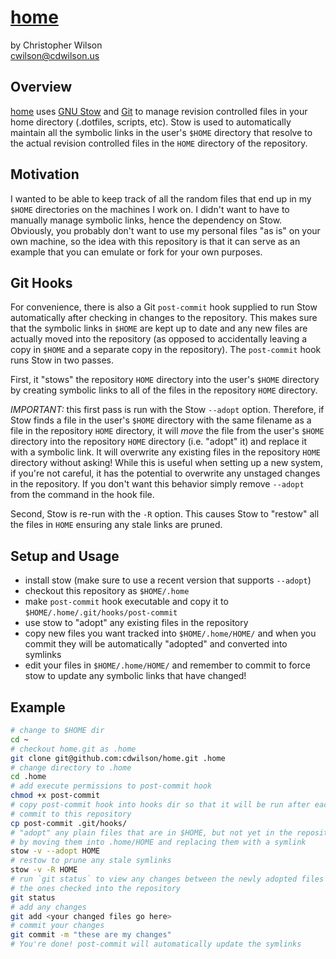 [home]
======

by Christopher Wilson  
<cwilson@cdwilson.us>


Overview
--------

[home] uses [GNU Stow] and [Git] to manage revision controlled files in your
home directory (.dotfiles, scripts, etc). Stow is used to automatically
maintain all the symbolic links in the user's `$HOME` directory that resolve
to the actual revision controlled files in the `HOME` directory of the
repository.


Motivation
----------

I wanted to be able to keep track of all the random files that end up in my
`$HOME` directories on the machines I work on. I didn't want to have to
manually manage symbolic links, hence the dependency on Stow. Obviously, you
probably don't want to use my personal files "as is" on your own machine, so
the idea with this repository is that it can serve as an example that you can
emulate or fork for your own purposes.


Git Hooks
---------

For convenience, there is also a Git `post-commit` hook supplied to run Stow
automatically after checking in changes to the repository. This makes sure
that the symbolic links in `$HOME` are kept up to date and any new files are
actually moved into the repository (as opposed to accidentally leaving a copy
in `$HOME` and a separate copy in the repository). The `post-commit` hook runs
Stow in two passes.

First, it "stows" the repository `HOME` directory into the user's `$HOME`
directory by creating symbolic links to all of the files in the repository
`HOME` directory.

*IMPORTANT:* this first pass is run with the Stow `--adopt` option. Therefore,
if Stow finds a file in the user's `$HOME` directory with the same filename as
a file in the repository `HOME` directory, it will *move* the file from the
user's `$HOME` directory into the repository `HOME` directory (i.e. "adopt"
it) and replace it with a symbolic link. It will overwrite any existing files
in the repository `HOME` directory without asking! While this is useful when
setting up a new system, if you're not careful, it has the potential to
overwrite any unstaged changes in the repository. If you don't want this
behavior simply remove `--adopt` from the command in the hook file.

Second, Stow is re-run with the `-R` option. This causes Stow to
"restow" all the files in `HOME` ensuring any stale links are pruned.


Setup and Usage
---------------

* install stow (make sure to use a recent version that supports `--adopt`)
* checkout this repository as `$HOME/.home`
* make `post-commit` hook executable and copy it to `$HOME/.home/.git/hooks/post-commit`
* use stow to "adopt" any existing files in the repository
* copy new files you want tracked into `$HOME/.home/HOME/` and when you commit
  they will be automatically "adopted" and converted into symlinks
* edit your files in `$HOME/.home/HOME/` and remember to commit to force stow
  to update any symbolic links that have changed!


Example
-------

```bash
# change to $HOME dir
cd ~
# checkout home.git as .home
git clone git@github.com:cdwilson/home.git .home
# change directory to .home
cd .home
# add execute permissions to post-commit hook
chmod +x post-commit
# copy post-commit hook into hooks dir so that it will be run after each
# commit to this repository
cp post-commit .git/hooks/
# "adopt" any plain files that are in $HOME, but not yet in the repository,
# by moving them into .home/HOME and replacing them with a symlink
stow -v --adopt HOME
# restow to prune any stale symlinks
stow -v -R HOME
# run `git status` to view any changes between the newly adopted files and
# the ones checked into the repository
git status
# add any changes
git add <your changed files go here>
# commit your changes
git commit -m "these are my changes"
# You're done! post-commit will automatically update the symlinks
```

[home]: http://github.com/cdwilson/home
[GNU Stow]: http://www.gnu.org/software/stow/
[Git]: http://git-scm.com/